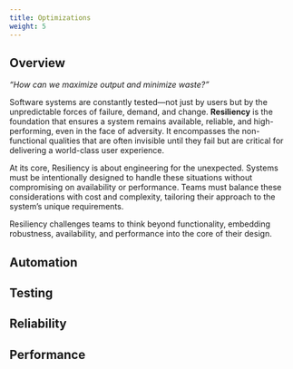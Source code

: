 ```yaml
---
title: Optimizations
weight: 5
---
```


## Overview

_“How can we maximize output and minimize waste?”_

Software systems are constantly tested—not just by users but by the unpredictable forces of failure, demand, and change. **Resiliency** is the foundation that ensures a system remains available, reliable, and high-performing, even in the face of adversity. It encompasses the non-functional qualities that are often invisible until they fail but are critical for delivering a world-class user experience.

At its core, Resiliency is about engineering for the unexpected. Systems must be intentionally designed to handle these situations without compromising on availability or performance. Teams must balance these considerations with cost and complexity, tailoring their approach to the system’s unique requirements.

Resiliency challenges teams to think beyond functionality, embedding robustness, availability, and performance into the core of their design.

## Automation

## Testing

## Reliability 

## Performance
